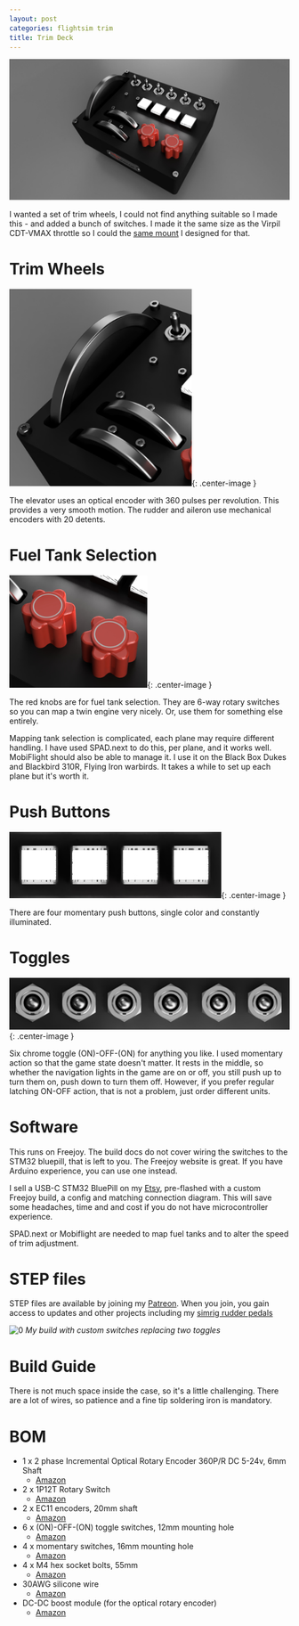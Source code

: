 ```yaml
---
layout: post
categories: flightsim trim
title: Trim Deck
---
```


![CDT_VMAX_Mount_2025 May 26_10 49 37PM 000_CustomizedView43852198952_jpg](../assets/trim-deck/CDT_VMAX_Mount_2025-May-26_10-49-37PM-000_CustomizedView43852198952_jpg.jpg)

I wanted a set of trim wheels, I could not find anything suitable so I made this - and added a bunch of switches. I made it the same size as the Virpil CDT-VMAX throttle so I could the [same mount](./virpil-cdt-vmax-bracket) I designed for that. 

# Trim Wheels

![1](../assets/trim-deck/1.png){: .center-image }

The elevator uses an optical encoder with 360 pulses per revolution. This provides a very smooth motion. The rudder and aileron use mechanical encoders with 20 detents.

# Fuel Tank Selection

![2](../assets/trim-deck/2.png){: .center-image }

The red knobs are for fuel tank selection. They are 6-way rotary switches so you can map a twin engine very nicely. Or, use them for something else entirely.

Mapping tank selection is complicated, each plane may require different handling. I have used SPAD.next to do this, per plane, and it works well. MobiFlight should also be able to manage it. I use it on the Black Box Dukes and Blackbird 310R, Flying Iron warbirds. It takes a while to set up each plane but it's worth it.

# Push Buttons

![3](../assets/trim-deck/3.png){: .center-image }

There are four momentary push buttons, single color and constantly illuminated.

# Toggles

![4](../assets/trim-deck/4.png){: .center-image }

Six chrome toggle (ON)-OFF-(ON) for anything you like. I used momentary action so that the game state doesn't matter. It rests in the middle, so whether the navigation lights in the game are on or off, you still push up to turn them on, push down to turn them off. However, if you prefer regular latching ON-OFF action, that is not a problem, just order different units.

# Software

This runs on Freejoy. The build docs do not cover wiring the switches to the STM32 bluepill, that is left to you. The Freejoy website is great. If you have Arduino experience, you can use one instead.

I sell a USB-C STM32 BluePill on my [Etsy](https://s16nengineering.etsy.com), pre-flashed with a custom Freejoy build, a config and matching connection diagram. This will save some headaches, time and and cost if you do not have microcontroller experience.

SPAD.next or Mobiflight are needed to map fuel tanks and to alter the speed of trim adjustment.

# STEP files

STEP files are available by joining my [Patreon](https://patreon.com/s16n). When you join, you gain access to updates and other projects including my [simrig rudder pedals](rudder-pedals) 

![0](../assets/trim-deck/0.png)
*My build with custom switches replacing two toggles*

# Build Guide

There is not much space inside the case, so it's a little challenging. There are a lot of wires, so patience and a fine tip soldering iron is mandatory.

# BOM

- 1 x 2 phase Incremental Optical Rotary Encoder 360P/R DC 5-24v, 6mm Shaft
  - [Amazon](https://www.amazon.com/dp/B07MWZ4CLT)
- 2 x 1P12T Rotary Switch
  - [Amazon](https://www.amazon.com/dp/B074WMC9C8)
- 2 x EC11 encoders, 20mm shaft
  - [Amazon](https://www.amazon.com/dp/B08728K3YB)
- 6 x (ON)-OFF-(ON) toggle switches, 12mm mounting hole
  - [Amazon](https://www.amazon.com/dp/B09JFYNFFK)
- 4 x momentary switches, 16mm mounting hole
  - [Amazon](https://www.amazon.com/dp/B0BFQM928J)
- 4 x M4 hex socket bolts, 55mm 
  - [Amazon](https://www.amazon.com/dp/B0DFYK39N6)
- 30AWG silicone wire
  - [Amazon](https://www.amazon.com/dp/B01M70EDCW) 
- DC-DC boost module (for the optical rotary encoder)
  - [Amazon](https://www.amazon.com/dp/B07T7FWVP8)

